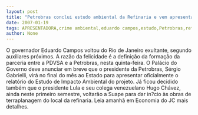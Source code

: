 ```yaml
---
layout: post
title: "Petrobras conclui estudo ambiental da Refinaria e vem apresentá-lo a Eduardo Campos"
date: 2007-01-19
tags: APRESENTADORA,crime ambiental,eduardo campos,estudo,Petrobras,refinarias
author: None
---
```

O governador Eduardo Campos voltou do Rio de Janeiro exultante, segundo auxiliares próximos.
A razão da felicidade é a definição da formação da parceria entre a PDVSA e a Petrobras, nesta quinta-feira.
O Palácio do Governo deve anunciar em breve que o presidente da Petrobras, Sérgio Gabrielli, virá no final do mês ao Estado para apresentar oficialmente o relatório do Estudo de Impacto Ambiental do projeto.
Já ficou decidido também que o presidente Lula e seu colega venezuelano Hugo&nbsp;Chávez, ainda neste primeiro semestre, voltarão a Suape para dar in?cio às obras de terraplanagem do local da refinaria.
Leia amanhã em Economia do JC mais detalhes. 